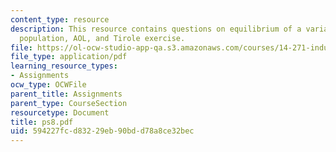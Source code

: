 ```yaml
---
content_type: resource
description: This resource contains questions on equilibrium of a variant, revenue,
  population, AOL, and Tirole exercise.
file: https://ol-ocw-studio-app-qa.s3.amazonaws.com/courses/14-271-industrial-organization-i-fall-2005/594227fcd83229eb90bdd78a8ce32bec_ps8.pdf
file_type: application/pdf
learning_resource_types:
- Assignments
ocw_type: OCWFile
parent_title: Assignments
parent_type: CourseSection
resourcetype: Document
title: ps8.pdf
uid: 594227fc-d832-29eb-90bd-d78a8ce32bec
---
```

